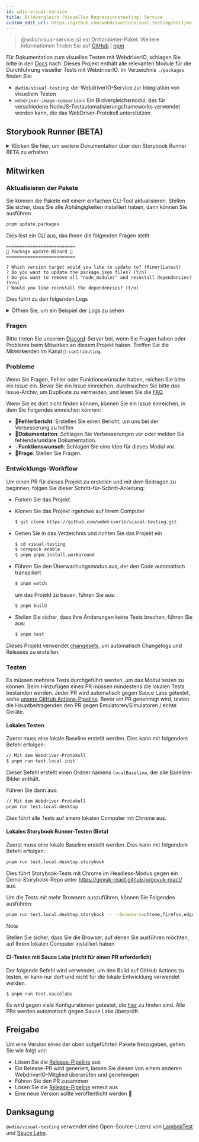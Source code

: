 ```yaml
---
id: wdio-visual-service
title: Bildvergleich (Visuelles Regressionstesting) Service
custom_edit_url: https://github.com/webdriverio/visual-testing/edit/main/README.md
---
```



> @wdio/visual-service ist ein Drittanbieter-Paket. Weitere Informationen finden Sie auf [GitHub](https://github.com/webdriverio/visual-testing) | [npm](https://www.npmjs.com/package/@wdio/visual-service)

Für Dokumentation zum visuellen Testen mit WebdriverIO, schlagen Sie bitte in den [Docs](https://webdriver.io/docs/visual-testing) nach. Dieses Projekt enthält alle relevanten Module für die Durchführung visueller Tests mit WebdriverIO. Im Verzeichnis `./packages` finden Sie:

-   `@wdio/visual-testing`: der WebdriverIO-Service zur Integration von visuellem Testen
-   `webdriver-image-comparison`: Ein Bildvergleichsmodul, das für verschiedene NodeJS-Testautomatisierungsframeworks verwendet werden kann, die das WebDriver-Protokoll unterstützen

## Storybook Runner (BETA)

<details>
  <summary>Klicken Sie hier, um weitere Dokumentation über den Storybook Runner BETA zu erhalten</summary>

> Storybook Runner befindet sich noch in der BETA-Phase, die Dokumentation wird später zu den [WebdriverIO](https://webdriver.io/docs/visual-testing)-Dokumentationsseiten verschoben.

Dieses Modul unterstützt jetzt Storybook mit einem neuen Visual Runner. Dieser Runner scannt automatisch nach einer lokalen/entfernten Storybook-Instanz und erstellt Element-Screenshots jeder Komponente. Dies kann erfolgen, indem Sie

```ts
export const config: WebdriverIO.Config = {
    // ...
    services: ["visual"],
    // ....
};
```

zu Ihren `services` hinzufügen und `npx wdio tests/configs/wdio.local.desktop.storybook.conf.ts --storybook` über die Kommandozeile ausführen.
Es wird Chrome im Headless-Modus als Standardbrowser verwenden.

> [!NOTE]
>
> -   Die meisten Visual Testing-Optionen funktionieren auch für den Storybook Runner, siehe die [WebdriverIO](https://webdriver.io/docs/visual-testing)-Dokumentation.
> -   Der Storybook Runner überschreibt alle Ihre Capabilities und kann nur auf den Browsern laufen, die er unterstützt, siehe [`--browsers`](#browsers).
> -   Der Storybook Runner unterstützt keine bestehende Konfiguration mit Multiremote-Capabilities und wirft einen Fehler aus.
> -   Der Storybook Runner unterstützt nur Desktop Web, nicht Mobile Web.

### Storybook Runner Service-Optionen

Service-Optionen können wie folgt angegeben werden

```ts
export const config: WebdriverIO.Config  = {
    // ...
    services: [
      [
        'visual',
        {
            // Einige Standardoptionen
            baselineFolder: join(process.cwd(), './__snapshots__/'),
            debug: true,
            // Die Storybook-Optionen, siehe CLI-Optionen für die Beschreibung
            storybook: {
                additionalSearchParams: new URLSearchParams({foo: 'bar', abc: 'def'}),
                clip: false,
                clipSelector: ''#some-id,
                numShards: 4,
                // `skipStories` kann ein String sein ('example-button--secondary'),
                // ein Array (['example-button--secondary', 'example-button--small'])
                // oder ein Regex, der als String angegeben werden muss ("/.*button.*/gm")
                skipStories: ['example-button--secondary', 'example-button--small'],
                url: 'https://www.bbc.co.uk/iplayer/storybook/',
                version: 6,
                // Optional - Erlaubt das Überschreiben des Baselines-Pfades. Standardmäßig werden die Baselines nach Kategorie und Komponente gruppiert (z.B. forms/input/baseline.png)
                getStoriesBaselinePath: (category, component) => `path__${category}__${component}`,
            },
        },
      ],
    ],
    // ....
}
```

### Storybook Runner CLI-Optionen

#### `--additionalSearchParams`

-   **Typ:** `string`
-   **Obligatorisch:** Nein
-   **Standard:** ''
-   **Beispiel:** `npx wdio tests/configs/wdio.local.desktop.storybook.conf.ts --storybook --additionalSearchParams="foo=bar&abc=def"`

Fügt zusätzliche Suchparameter zur Storybook-URL hinzu.
Siehe die [URLSearchParams](https://developer.mozilla.org/en-US/docs/Web/API/URLSearchParams)-Dokumentation für weitere Informationen. Der String muss ein gültiger URLSearchParams-String sein.

> [!NOTE]
> Die doppelten Anführungszeichen sind notwendig, um zu verhindern, dass das `&` als Befehlstrenner interpretiert wird.
> Zum Beispiel wird mit `--additionalSearchParams="foo=bar&abc=def"` die folgende Storybook-URL für Stories-Tests generiert: `http://storybook.url/iframe.html?id=story-id&foo=bar&abc=def`.

#### `--browsers`

-   **Typ:** `string`
-   **Obligatorisch:** Nein
-   **Standard:** `chrome`, Sie können aus `chrome|firefox|edge|safari` wählen
-   **Beispiel:** `npx wdio tests/configs/wdio.local.desktop.storybook.conf.ts --storybook --browsers=chrome,firefox,edge,safari`
-   **HINWEIS:** Nur über die CLI verfügbar

Es werden die angegebenen Browser verwendet, um Komponenten-Screenshots zu erstellen

> [!NOTE]
> Stellen Sie sicher, dass Sie die Browser, auf denen Sie ausführen möchten, auf Ihrem lokalen Computer installiert haben

#### `--clip`

-   **Typ:** `boolean`
-   **Obligatorisch:** Nein
-   **Standard:** `true`
-   **Beispiel:** `npx wdio tests/configs/wdio.local.desktop.storybook.conf.ts --storybook --clip=false`

Wenn deaktiviert, wird ein Viewport-Screenshot erstellt. Wenn aktiviert, werden Element-Screenshots basierend auf dem [`--clipSelector`](#clipselector) erstellt, wodurch der weiße Raum um den Komponenten-Screenshot herum reduziert und die Screenshot-Größe verringert wird.

#### `--clipSelector`

-   **Typ:** `string`
-   **Obligatorisch:** Nein
-   **Standard:** `#storybook-root > :first-child` für Storybook V7 und `#root > :first-child:not(script):not(style)` für Storybook V6, siehe auch [`--version`](#version)
-   **Beispiel:** `npx wdio tests/configs/wdio.local.desktop.storybook.conf.ts --storybook --clipSelector="#some-id"`

Dies ist der Selektor, der verwendet wird:

-   um das Element auszuwählen, von dem ein Screenshot gemacht werden soll
-   für das Element, auf dessen Sichtbarkeit vor einem Screenshot gewartet werden soll

#### `--devices`

-   **Typ:** `string`
-   **Obligatorisch:** Nein
-   **Standard:** Sie können aus den [`deviceDescriptors.ts`](https://github.com/webdriverio/visual-testing/blob/main/./packages/service/src/storybook/deviceDescriptors.ts) wählen
-   **Beispiel:** `npx wdio tests/configs/wdio.local.desktop.storybook.conf.ts --storybook --devices="iPhone 14 Pro Max","Pixel 3 XL"`
-   **HINWEIS:** Nur über die CLI verfügbar

Es werden die angegebenen Geräte verwendet, die mit [`deviceDescriptors.ts`](https://github.com/webdriverio/visual-testing/blob/main/./packages/service/src/storybook/deviceDescriptors.ts) übereinstimmen, um Komponenten-Screenshots zu erstellen

> [!NOTE]
>
> -   Wenn Ihnen eine Gerätekonfiguration fehlt, können Sie gerne eine [Feature-Anfrage](https://github.com/webdriverio/visual-testing/issues/new?assignees=&labels=&projects=&template=--feature-request.md) einreichen
> -   Dies funktioniert nur mit Chrome:
>     -   wenn Sie `--devices` angeben, laufen alle Chrome-Instanzen im **Mobile Emulation**-Modus
>     -   wenn Sie auch andere Browser als Chrome angeben, wie `--devices --browsers=firefox,safari,edge`, wird Chrome im Mobile-Emulationsmodus automatisch hinzugefügt
> -   Der Storybook Runner erstellt standardmäßig Element-Snapshots. Wenn Sie den vollständigen Mobile-Emulierten Screenshot sehen möchten, geben Sie `--clip=false` über die Kommandozeile an
> -   Der Dateiname sieht beispielsweise so aus: `__snapshots__/example/button/desktop_chrome/example-button--large-local-chrome-iPhone-14-Pro-Max-430x932-dpr-3.png`
> -   **[SRC:](https://chromedriver.chromium.org/mobile-emulation#h.p_ID_167)** Das Testen einer mobilen Website auf einem Desktop mit mobiler Emulation kann nützlich sein, aber Tester sollten sich bewusst sein, dass es viele subtile Unterschiede gibt, wie zum Beispiel:
>     -   völlig unterschiedliche GPU, was zu großen Leistungsunterschieden führen kann;
>     -   mobile UI wird nicht emuliert (insbesondere beeinflusst die versteckte URL-Leiste die Seitenhöhe);
>     -   Disambiguitäts-Popup (wo Sie eines von mehreren Touch-Zielen auswählen) wird nicht unterstützt;
>     -   viele Hardware-APIs (zum Beispiel das orientationchange-Ereignis) sind nicht verfügbar.

#### `--headless`

-   **Typ:** `boolean`
-   **Obligatorisch:** Nein
-   **Standard:** `true`
-   **Beispiel:** `npx wdio tests/configs/wdio.local.desktop.storybook.conf.ts --storybook --headless=false`
-   **HINWEIS:** Nur über die CLI verfügbar

Die Tests werden standardmäßig im Headless-Modus ausgeführt (wenn der Browser dies unterstützt) oder können deaktiviert werden

#### `--numShards`

-   **Typ:** `number`
-   **Obligatorisch:** Nein
-   **Standard:** `true`
-   **Beispiel:** `npx wdio tests/configs/wdio.local.desktop.storybook.conf.ts --storybook --numShards=10`

Dies ist die Anzahl der parallelen Instanzen, die zum Ausführen der Stories verwendet werden. Dies wird durch `maxInstances` in Ihrer `wdio.conf`-Datei begrenzt.

> [!IMPORTANT]
> Wenn Sie im `headless`-Modus ausführen, erhöhen Sie die Anzahl nicht auf mehr als 20, um Unbeständigkeit aufgrund von Ressourcenbeschränkungen zu vermeiden

#### `--skipStories`

-   **Typ:** `string|regex`
-   **Obligatorisch:** Nein
-   **Standard:** null
-   **Beispiel:** `npx wdio tests/configs/wdio.local.desktop.storybook.conf.ts --storybook --skipStories="/.*button.*/gm"`

Dies kann sein:

-   ein String (`example-button--secondary,example-button--small`)
-   oder ein Regex (`"/.*button.*/gm"`)

um bestimmte Stories zu überspringen. Verwenden Sie die `id` der Story, die in der URL der Story zu finden ist. Zum Beispiel ist die `id` in dieser URL `http://localhost:6006/?path=/story/example-page--logged-out` `example-page--logged-out`

#### `--url`

-   **Typ:** `string`
-   **Obligatorisch:** Nein
-   **Standard:** `http://127.0.0.1:6006`
-   **Beispiel:** `npx wdio tests/configs/wdio.local.desktop.storybook.conf.ts --storybook --url="https://example.com"`

Die URL, unter der Ihre Storybook-Instanz gehostet wird.

#### `--version`

-   **Typ:** `number`
-   **Obligatorisch:** Nein
-   **Standard:** 7
-   **Beispiel:** `npx wdio tests/configs/wdio.local.desktop.storybook.conf.ts --storybook --version=6`

Dies ist die Version von Storybook, standardmäßig `7`. Dies ist notwendig, um zu wissen, ob der V6 [`clipSelector`](#clipselector) verwendet werden muss.

### Storybook Interaktionstesting

Storybook Interaktionstesting ermöglicht es Ihnen, mit Ihrer Komponente zu interagieren, indem Sie benutzerdefinierte Skripte mit WDIO-Befehlen erstellen, um eine Komponente in einen bestimmten Zustand zu versetzen. Hier ist ein Beispiel-Codeausschnitt:

```ts
import { browser, expect } from "@wdio/globals";

describe("Storybook Interaction", () => {
    it("should create screenshots for the logged in state when it logs out", async () => {
        const componentId = "example-page--logged-in";
        await browser.waitForStorybookComponentToBeLoaded({ id: componentId });

        await expect($("header")).toMatchElementSnapshot(
            `${componentId}-logged-in-state`
        );
        await $("button=Log out").click();
        await expect($("header")).toMatchElementSnapshot(
            `${componentId}-logged-out-state`
        );
    });

    it("should create screenshots for the logged out state when it logs in", async () => {
        const componentId = "example-page--logged-out";
        await browser.waitForStorybookComponentToBeLoaded({ id: componentId });

        await expect($("header")).toMatchElementSnapshot(
            `${componentId}-logged-out-state`
        );
        await $("button=Log in").click();
        await expect($("header")).toMatchElementSnapshot(
            `${componentId}-logged-in-state`
        );
    });
});
```

Es werden zwei Tests an zwei verschiedenen Komponenten durchgeführt. Jeder Test setzt zuerst einen Zustand und macht dann einen Screenshot. Sie werden auch bemerken, dass ein neuer benutzerdefinierter Befehl eingeführt wurde, der [hier](#new-custom-command) zu finden ist.

Die obige Spezifikationsdatei kann in einem Ordner gespeichert und mit dem folgenden Befehl zur Kommandozeile hinzugefügt werden:

```sh
pnpm run test.local.desktop.storybook.localhost -- --spec='tests/specs/storybook-interaction/*.ts'
```

Der Storybook Runner wird zuerst automatisch Ihre Storybook-Instanz scannen und dann Ihre Tests zu den Stories hinzufügen, die verglichen werden müssen. Wenn Sie nicht möchten, dass die Komponenten, die Sie für Interaktionstests verwenden, zweimal verglichen werden, können Sie einen Filter hinzufügen, um die "Standard"-Stories aus dem Scan zu entfernen, indem Sie den [`--skipStories`](#--skipstories)-Filter angeben. Dies würde wie folgt aussehen:

```sh
pnpm run test.local.desktop.storybook.localhost -- --skipStories="/example-page.*/gm" --spec='tests/specs/storybook-interaction/*.ts'
```

### Neuer benutzerdefinierter Befehl

Ein neuer benutzerdefinierter Befehl namens `browser.waitForStorybookComponentToBeLoaded({ id: 'componentId' })` wird zum `browser/driver`-Objekt hinzugefügt, der automatisch die Komponente lädt und wartet, bis sie fertig ist, so dass Sie die `browser.url('url.com')`-Methode nicht verwenden müssen. Es kann wie folgt verwendet werden:

```ts
import { browser, expect } from "@wdio/globals";

describe("Storybook Interaction", () => {
    it("should create screenshots for the logged in state when it logs out", async () => {
        const componentId = "example-page--logged-in";
        await browser.waitForStorybookComponentToBeLoaded({ id: componentId });

        await expect($("header")).toMatchElementSnapshot(
            `${componentId}-logged-in-state`
        );
        await $("button=Log out").click();
        await expect($("header")).toMatchElementSnapshot(
            `${componentId}-logged-out-state`
        );
    });

    it("should create screenshots for the logged out state when it logs in", async () => {
        const componentId = "example-page--logged-out";
        await browser.waitForStorybookComponentToBeLoaded({ id: componentId });

        await expect($("header")).toMatchElementSnapshot(
            `${componentId}-logged-out-state`
        );
        await $("button=Log in").click();
        await expect($("header")).toMatchElementSnapshot(
            `${componentId}-logged-in-state`
        );
    });
});
```

Die Optionen sind:

#### `additionalSearchParams`

-   **Typ:** [`URLSearchParams`](https://developer.mozilla.org/en-US/docs/Web/API/URLSearchParams)
-   **Obligatorisch:** Nein
-   **Standard:** `new URLSearchParams()`
-   **Beispiel:**

```ts
await browser.waitForStorybookComponentToBeLoaded({
    additionalSearchParams: new URLSearchParams({ foo: "bar", abc: "def" }),
    id: "componentId",
});
```

Dies fügt der Storybook-URL zusätzliche Suchparameter hinzu. Im obigen Beispiel wird die URL `http://storybook.url/iframe.html?id=story-id&foo=bar&abc=def` sein.
Siehe die [URLSearchParams](https://developer.mozilla.org/en-US/docs/Web/API/URLSearchParams)-Dokumentation für weitere Informationen.

#### `clipSelector`

-   **Typ:** `string`
-   **Obligatorisch:** Nein
-   **Standard:** `#storybook-root > :first-child` für Storybook V7 und `#root > :first-child:not(script):not(style)` für Storybook V6
-   **Beispiel:**

```ts
await browser.waitForStorybookComponentToBeLoaded({
    clipSelector: "#your-selector",
    id: "componentId",
});
```

Dies ist der Selektor, der verwendet wird:

-   um das Element auszuwählen, von dem ein Screenshot gemacht werden soll
-   für das Element, auf dessen Sichtbarkeit vor einem Screenshot gewartet werden soll

#### `id`

-   **Typ:** `string`
-   **Obligatorisch:** ja
-   **Beispiel:**

```ts
await browser.waitForStorybookComponentToBeLoaded({ '#your-selector', id: 'componentId' })
```

Verwenden Sie die `id` der Story, die in der URL der Story zu finden ist. Zum Beispiel ist die `id` in dieser URL `http://localhost:6006/?path=/story/example-page--logged-out` `example-page--logged-out`

#### `timeout`

-   **Typ:** `number`
-   **Obligatorisch:** Nein
-   **Standard:** 1100 Millisekunden
-   **Beispiel:**

```ts
await browser.waitForStorybookComponentToBeLoaded({
    id: "componentId",
    timeout: 20000,
});
```

Die maximale Wartezeit, die wir warten möchten, bis eine Komponente nach dem Laden auf der Seite sichtbar ist

#### `url`

-   **Typ:** `string`
-   **Obligatorisch:** Nein
-   **Standard:** `http://127.0.0.1:6006`
-   **Beispiel:**

```ts
await browser.waitForStorybookComponentToBeLoaded({
    id: "componentId",
    url: "https://your.url",
});
```

Die URL, unter der Ihre Storybook-Instanz gehostet wird.

</details>

## Mitwirken

### Aktualisieren der Pakete

Sie können die Pakete mit einem einfachen CLI-Tool aktualisieren. Stellen Sie sicher, dass Sie alle Abhängigkeiten installiert haben, dann können Sie ausführen

```sh
pnpm update.packages
```

Dies löst ein CLI aus, das Ihnen die folgenden Fragen stellt

```logs
==========================
🤖 Package update Wizard 🧙
==========================

? Which version target would you like to update to? (Minor|Latest)
? Do you want to update the package.json files? (Y/n)
? Do you want to remove all "node_modules" and reinstall dependencies? (Y/n)
? Would you like reinstall the dependencies? (Y/n)
```

Dies führt zu den folgenden Logs

<details>
    <summary>Öffnen Sie, um ein Beispiel der Logs zu sehen</summary>
    
```logs
==========================
🤖 Package update Wizard 🧙
==========================

? Which version target would you like to update to? Minor
? Do you want to update the package.json files? yes
Updating root 'package.json' for minor updates...
Updating packages for minor updates in /Users/wswebcreation/Git/wdio/visual-testing...
Using pnpm
Upgrading /Users/wswebcreation/Git/wdio/visual-testing/package.json
[====================] 38/38 100%

@typescript-eslint/eslint-plugin ^8.7.0 → ^8.8.0
@typescript-eslint/parser ^8.7.0 → ^8.8.0
@typescript-eslint/utils ^8.7.0 → ^8.8.0
@vitest/coverage-v8 ^2.1.1 → ^2.1.2
vitest ^2.1.1 → ^2.1.2

Run pnpm install to install new versions.
Updating packages for minor updates in /Users/wswebcreation/Git/wdio/visual-testing/packages/ocr-service...
Using pnpm
Upgrading /Users/wswebcreation/Git/wdio/visual-testing/packages/ocr-service/package.json
[====================] 11/11 100%

All dependencies match the minor package versions :)
Updating packages for minor updates in /Users/wswebcreation/Git/wdio/visual-testing/packages/visual-reporter...
Using pnpm
Upgrading /Users/wswebcreation/Git/wdio/visual-testing/packages/visual-reporter/package.json
[====================] 11/11 100%

eslint-config-next 14.2.13 → 14.2.14
next 14.2.13 → 14.2.14

Run pnpm install to install new versions.
Updating packages for minor updates in /Users/wswebcreation/Git/wdio/visual-testing/packages/visual-service...
Using pnpm
Upgrading /Users/wswebcreation/Git/wdio/visual-testing/packages/visual-service/package.json
[====================] 5/5 100%

All dependencies match the minor package versions :)
Updating packages for minor updates in /Users/wswebcreation/Git/wdio/visual-testing/packages/webdriver-image-comparison...
Using pnpm
Upgrading /Users/wswebcreation/Git/wdio/visual-testing/packages/webdriver-image-comparison/package.json
[====================] 8/8 100%

All dependencies match the minor package versions :)
? Do you want to remove all "node_modules" and reinstall dependencies? yes
Removing root dependencies in /Users/wswebcreation/Git/wdio/visual-testing...
Removing dependencies in ocr-service...
Removing dependencies in visual-reporter...
Removing dependencies in visual-service...
Removing dependencies in webdriver-image-comparison...
? Would you like reinstall the dependencies? yes
Installing dependencies in /Users/wswebcreation/Git/wdio/visual-testing...

> @wdio/visual-testing-monorepo@ pnpm.install.workaround /Users/wswebcreation/Git/wdio/visual-testing
> pnpm install --shamefully-hoist

Scope: all 5 workspace projects
Lockfile is up to date, resolution step is skipped
Packages: +1274
++++++++++++++++++++++++++++++++++++++++++++++++++++++++++++++++++++++++++++++++++++++++++++++++++++++++++++++++++
Progress: resolved 1274, reused 1265, downloaded 0, added 1274, done

dependencies:

-   @wdio/ocr-service 2.0.0 <- packages/ocr-service
-   @wdio/visual-service 6.0.0 <- packages/visual-service

devDependencies:

-   @changesets/cli 2.27.8
-   @inquirer/prompts 5.5.0
-   @tsconfig/node20 20.1.4
-   @types/eslint 9.6.1
-   @types/jsdom 21.1.7
-   @types/node 20.16.4
-   @types/react 18.3.5
-   @types/react-dom 18.3.0
-   @types/xml2js 0.4.14
-   @typescript-eslint/eslint-plugin 8.8.0
-   @typescript-eslint/parser 8.8.0
-   @typescript-eslint/utils 8.8.0
-   @vitest/coverage-v8 2.1.2
-   @wdio/appium-service 9.1.2
-   @wdio/cli 9.1.2
-   @wdio/globals 9.1.2
-   @wdio/local-runner 9.1.2
-   @wdio/mocha-framework 9.1.2
-   @wdio/sauce-service 9.1.2
-   @wdio/shared-store-service 9.1.2
-   @wdio/spec-reporter 9.1.2
-   @wdio/types 9.1.2
-   eslint 9.11.1
-   eslint-plugin-import 2.30.0
-   eslint-plugin-unicorn 55.0.0
-   eslint-plugin-wdio 9.0.8
-   husky 9.1.6
-   jsdom 25.0.1
-   pnpm-run-all2 6.2.3
-   release-it 17.6.0
-   rimraf 6.0.1
-   saucelabs 8.0.0
-   ts-node 10.9.2
-   typescript 5.6.2
-   vitest 2.1.2
-   webdriverio 9.1.2

. prepare$ husky
└─ Done in 204ms
Done in 9.5s
All packages updated!

````

</details>

### Fragen

Bitte treten Sie unserem [Discord](https://discord.webdriver.io)-Server bei, wenn Sie Fragen haben oder Probleme beim Mitwirken an diesem Projekt haben. Treffen Sie die Mitwirkenden im Kanal `🙏-contributing`.

### Probleme

Wenn Sie Fragen, Fehler oder Funktionswünsche haben, reichen Sie bitte ein Issue ein. Bevor Sie ein Issue einreichen, durchsuchen Sie bitte das Issue-Archiv, um Duplikate zu vermeiden, und lesen Sie die [FAQ](https://webdriver.io/docs/visual-testing/faq/).

Wenn Sie es dort nicht finden können, können Sie ein Issue einreichen, in dem Sie Folgendes einreichen können:

-   🐛**Fehlerbericht**: Erstellen Sie einen Bericht, um uns bei der Verbesserung zu helfen
-   📖**Dokumentation**: Schlagen Sie Verbesserungen vor oder melden Sie fehlende/unklare Dokumentation.
-   💡**Funktionswunsch**: Schlagen Sie eine Idee für dieses Modul vor.
-   💬**Frage**: Stellen Sie Fragen.

### Entwicklungs-Workflow

Um einen PR für dieses Projekt zu erstellen und mit dem Beitragen zu beginnen, folgen Sie dieser Schritt-für-Schritt-Anleitung:

-   Forken Sie das Projekt.
-   Klonen Sie das Projekt irgendwo auf Ihrem Computer

    ```sh
    $ git clone https://github.com/webdriverio/visual-testing.git
    ```

-   Gehen Sie in das Verzeichnis und richten Sie das Projekt ein

    ```sh
    $ cd visual-testing
    $ corepack enable
    $ pnpm pnpm.install.workaround
    ```

-   Führen Sie den Überwachungsmodus aus, der den Code automatisch transpiliert

    ```sh
    $ pnpm watch
    ```

    um das Projekt zu bauen, führen Sie aus:

    ```sh
    $ pnpm build
    ```

-   Stellen Sie sicher, dass Ihre Änderungen keine Tests brechen, führen Sie aus:

    ```sh
    $ pnpm test
    ```

Dieses Projekt verwendet [changesets](https://github.com/changesets/changesets), um automatisch Changelogs und Releases zu erstellen.

### Testen

Es müssen mehrere Tests durchgeführt werden, um das Modul testen zu können. Beim Hinzufügen eines PR müssen mindestens die lokalen Tests bestanden werden. Jeder PR wird automatisch gegen Sauce Labs getestet, siehe [unsere GitHub Actions-Pipeline](https://github.com/webdriverio/visual-testing/actions/workflows/tests.yml). Bevor ein PR genehmigt wird, testen die Hauptbeitragenden den PR gegen Emulatoren/Simulatoren / echte Geräte.

#### Lokales Testen

Zuerst muss eine lokale Baseline erstellt werden. Dies kann mit folgendem Befehl erfolgen:

```sh
// Mit dem Webdriver-Protokoll
$ pnpm run test.local.init
```

Dieser Befehl erstellt einen Ordner namens `localBaseline`, der alle Baseline-Bilder enthält.

Führen Sie dann aus:

```sh
// Mit dem Webdriver-Protokoll
pnpm run test.local.desktop
```

Dies führt alle Tests auf einem lokalen Computer mit Chrome aus.

#### Lokales Storybook Runner-Testen (Beta)

Zuerst muss eine lokale Baseline erstellt werden. Dies kann mit folgendem Befehl erfolgen:

```sh
pnpm run test.local.desktop.storybook
```

Dies führt Storybook-Tests mit Chrome im Headless-Modus gegen ein Demo-Storybook-Repo unter https://govuk-react.github.io/govuk-react/ aus.

Um die Tests mit mehr Browsern auszuführen, können Sie Folgendes ausführen:

```sh
pnpm run test.local.desktop.storybook -- --browsers=chrome,firefox,edge,safari
```

> [!NOTE]
> Stellen Sie sicher, dass Sie die Browser, auf denen Sie ausführen möchten, auf Ihrem lokalen Computer installiert haben

#### CI-Testen mit Sauce Labs (nicht für einen PR erforderlich)

Der folgende Befehl wird verwendet, um den Build auf GitHub Actions zu testen, er kann nur dort und nicht für die lokale Entwicklung verwendet werden.

```
$ pnpm run test.saucelabs
```

Es wird gegen viele Konfigurationen getestet, die [hier](https://github.com/webdriverio/visual-testing/blob/main/./tests/configs/wdio.saucelabs.web.conf.ts) zu finden sind.
Alle PRs werden automatisch gegen Sauce Labs überprüft.

## Freigabe

Um eine Version eines der oben aufgeführten Pakete freizugeben, gehen Sie wie folgt vor:

-   Lösen Sie die [Release-Pipeline](https://github.com/webdriverio/visual-testing/actions/workflows/release.yml) aus
-   Ein Release-PR wird generiert, lassen Sie diesen von einem anderen WebdriverIO-Mitglied überprüfen und genehmigen
-   Führen Sie den PR zusammen
-   Lösen Sie die [Release-Pipeline](https://github.com/webdriverio/visual-testing/actions/workflows/release.yml) erneut aus
-   Eine neue Version sollte veröffentlicht werden 🎉

## Danksagung

`@wdio/visual-testing` verwendet eine Open-Source-Lizenz von [LambdaTest](https://www.lambdatest.com/) und [Sauce Labs](https://saucelabs.com/).